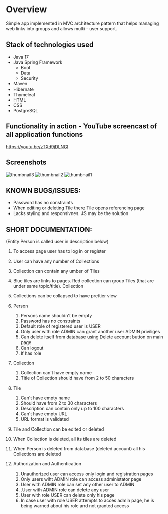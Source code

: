 # Overview

Simple app implemented in MVC architecture pattern that helps managing web links into groups and allows multi - user support.

## Stack of technologies used

- Java 17
- Java Spring Framework
    - Boot
    - Data
    - Security
- Maven
- Hibernate
- Thymeleaf
- HTML
- CSS
- PostgreSQL

## Functionality in action - YouTube screencast of all application functions
https://youtu.be/zTXd9jDLNGI

## Screenshots

![thumbnail3](https://user-images.githubusercontent.com/66835270/186597477-3a867345-50bd-4209-8605-94cf4632bac3.png)
![thumbnail2](https://user-images.githubusercontent.com/66835270/186597481-761baa52-520e-4288-9d6a-d7c1854e0d6d.png)
![thumbnail1](https://user-images.githubusercontent.com/66835270/186597482-8da758b4-465f-4877-84ab-8c4ca7bb37ac.png)

## KNOWN BUGS/ISSUES:
-  Password has no constraints
-  When editing or deleting Tile there Tile opens referencing page
-  Lacks styling and responsivnes. JS may be the solution

## SHORT DOCUMENTATION:

(Entity Person is called user in description below)
1. To access page user has to log in or register
2. User can have any number of Collections
3. Collection can contain any umber of Tiles
4.  Blue tiles are links to pages. Red collection can group Tiles (that are under same topic/title). Collection
5. Collections can be collapsed to have prettier view

6. Person
    1. Persons name shouldn't be empty
    2. Password has no constraints
    3. Default role of registered user is USER
    4. Only user with role ADMIN can grant another user ADMIN priviliges
    5. Can delete itself from database using Delete account button on main page
    6. Can logout
    7. If has role

7. Collection
    1. Collection can't have empty name
    2. Title of Collection should have from 2 to 50 characters

8. Tile
    1. Can't have empty name
    2. Should have from 2 to 30 characters
    3. Description can contain only up to 100 characters
    4. Can't have empty URL
    5. URL format is validated

9. Tile and Collection can be edited or deleted

10. When Collection is deleted, all its tiles are deleted
12. When Person is deleted from database (deleted account) all his Collections are deleted

11. Authorization and Authentication
    1. Unauthorized user can access only login and registration pages
    2. Only users wiht ADMIN role can access administator page
    3. User with ADMIN role can set any other user to ADMIN
    4. .User with ADMIN role can delete any user
    5. User with role USER can delete only his page
    6. In case user with role USER attempts to acces admin page, he is being warned about his role and not granted access


